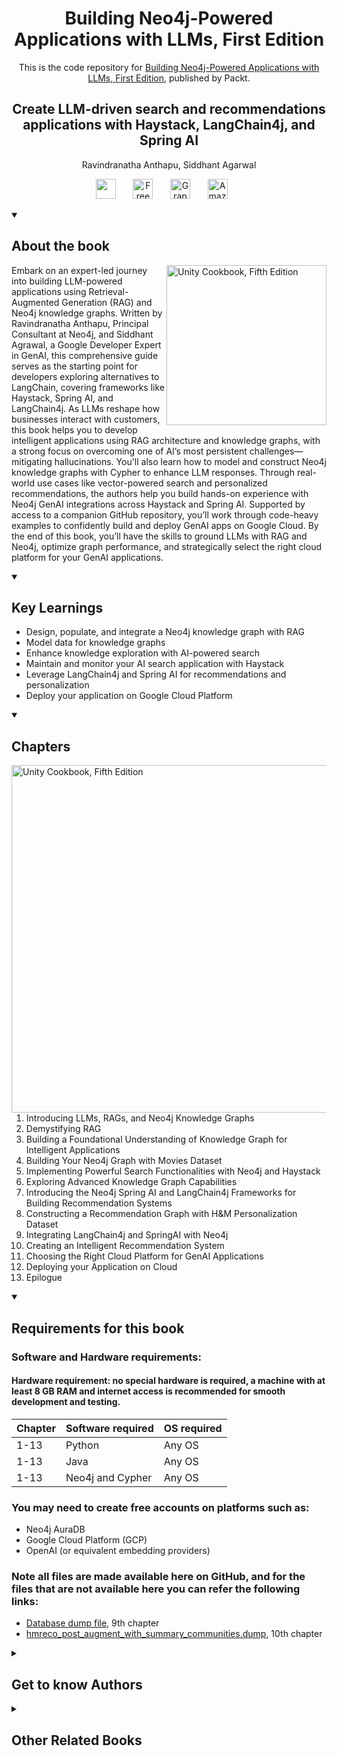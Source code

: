 <h1 align="center">
Building Neo4j-Powered Applications with LLMs, First Edition</h1>
<p align="center">This is the code repository for <a href ="https://www.packtpub.com/en-us/product/building-neo4j-powered-applications-with-llms-first-edition/9781836206231"> Building Neo4j-Powered Applications with LLMs, First Edition</a>, published by Packt.
</p>

<h2 align="center">
Create LLM-driven search and recommendations applications with Haystack, LangChain4j, and Spring AI 
</h2>
<p align="center">
Ravindranatha Anthapu, Siddhant Agarwal</p>

<p align="center">
   <a href="https://packt.link/I1tSU" alt="Discord" title="Learn more on the Discord server"><img width="32px" src="https://cliply.co/wp-content/uploads/2021/08/372108630_DISCORD_LOGO_400.gif"/></a>
  &#8287;&#8287;&#8287;&#8287;&#8287;
  <a href="https://packt.link/free-ebook/9781836206231"><img width="32px" alt="Free PDF" title="Free PDF" src="https://cdn-icons-png.flaticon.com/512/4726/4726010.png"/></a>
 &#8287;&#8287;&#8287;&#8287;&#8287;
  <a href="https://packt.link/gbp/9781836206231"><img width="32px" alt="Graphic Bundle" title="Graphic Bundle" src="https://cdn-icons-png.flaticon.com/512/2659/2659360.png"/></a>
  &#8287;&#8287;&#8287;&#8287;&#8287;
   <a href="https://www.amazon.com/Building-Neo4j-Powered-Applications-LLMs-recommendations/dp/1836206232/ref=tmm_pap_swatch_0?_encoding=UTF8&sr=8-1"><img width="32px" alt="Amazon" title="Get your copy" src="https://cdn-icons-png.flaticon.com/512/15466/15466027.png"/></a>
  &#8287;&#8287;&#8287;&#8287;&#8287;
</p>
<details open> 
  <summary><h2>About the book</summary>
<a href="https://www.packtpub.com/product/unity-cookbook-fifth-edition/9781805123026">
<img src="https://content.packt.com/B31107/cover_image_small.jpg" alt="Unity Cookbook, Fifth Edition" height="256px" align="right">
</a>

Embark on an expert-led journey into building LLM-powered applications using Retrieval-Augmented Generation (RAG) and Neo4j knowledge graphs. Written by Ravindranatha Anthapu, Principal Consultant at Neo4j, and Siddhant Agrawal, a Google Developer Expert in GenAI, this comprehensive guide serves as the starting point for developers exploring alternatives to LangChain, covering frameworks like Haystack, Spring AI, and LangChain4j.
 As LLMs reshape how businesses interact with customers, this book helps you to develop intelligent applications using RAG architecture and knowledge graphs, with a strong focus on overcoming one of AI’s most persistent challenges—mitigating hallucinations. You'll also learn how to model and construct Neo4j knowledge graphs with Cypher to enhance LLM responses.
 Through real-world use cases like vector-powered search and personalized recommendations, the authors help you build hands-on experience with Neo4j GenAI integrations across Haystack and Spring AI. Supported by access to a companion GitHub repository, you’ll work through code-heavy examples to confidently build and deploy GenAI apps on Google Cloud.
By the end of this book, you’ll have the skills to ground LLMs with RAG and Neo4j, optimize graph performance, and strategically select the right cloud platform for your GenAI applications.</details>
<details open> 
  <summary><h2>Key Learnings</summary>
<ul>

<li>Design, populate, and integrate a Neo4j knowledge graph with RAG</li>

<li>Model data for knowledge graphs</li>

<li>Enhance knowledge exploration with AI-powered search</li>

<li>Maintain and monitor your AI search application with Haystack</li>

<li>Leverage LangChain4j and Spring AI for recommendations and personalization</li>

<li>Deploy your application on Google Cloud Platform</li>

</ul>

  </details>

<details open> 
  <summary><h2>Chapters</summary>
     <img src="https://cliply.co/wp-content/uploads/2020/02/372002150_DOCUMENTS_400px.gif" alt="Unity Cookbook, Fifth Edition" height="556px" align="right">
<ol>

  <li>Introducing LLMs, RAGs, and Neo4j Knowledge Graphs</li>

  <li>Demystifying RAG</li>

  <li>Building a Foundational Understanding of Knowledge Graph for Intelligent Applications</li>

  <li>Building Your Neo4j Graph with Movies Dataset</li>

  <li>Implementing Powerful Search Functionalities with Neo4j and Haystack</li>

  <li>Exploring Advanced Knowledge Graph Capabilities</li>

  <li>Introducing the Neo4j Spring AI and LangChain4j Frameworks for Building Recommendation Systems</li>

  <li>Constructing a Recommendation Graph with H&M Personalization Dataset</li>

  <li>Integrating LangChain4j and SpringAI with Neo4j</li>

  <li>Creating an Intelligent Recommendation System</li>

  <li>Choosing the Right Cloud Platform for GenAI Applications</li>

  <li>Deploying your Application on Cloud</li>

  <li>Epilogue</li>

</ol>

</details>


<details open> 
  <summary><h2>Requirements for this book</summary>

### Software and Hardware requirements:
#### Hardware requirement: no special hardware is required, a machine with at least 8 GB RAM and internet access is recommended for smooth development and testing.
| Chapter  | Software required                                                                    | OS required                        |
| -------- | -------------------------------------------------------------------------------------| -----------------------------------|
|  	1-13	   |   	Python                                  			  | Any OS |  
|  	1-13	   |   	Java                                  			  | Any OS |  
|  	1-13	   |   	Neo4j and Cypher                                  			  | Any OS |  


### You may need to create free accounts on platforms such as:
* Neo4j AuraDB
* Google Cloud Platform (GCP)
* OpenAI (or equivalent embedding providers)

### Note all files are made available here on GitHub, and for the files that are not available here you can refer the following links:
* <a href="https://packt-neo4j-powered-applications.s3.us-east-1.amazonaws.com/Building+Neo4j-Powered+Applications+with+LLMs+Database+Dump+files.zip">Database dump file</a>, 9th chapter
* <a href="https://packt-neo4j-powered-applications.s3.us-east-1.amazonaws.com/hmreco_post_augment_with_summary_communities.dump">hmreco_post_augment_with_summary_communities.dump</a>, 10th chapter
 
  
</details>

    


<details> 
  <summary><h2>Get to know Authors</h2></summary>

_Ravindranatha Anthapu_ Ravindranatha Anthapu has more than 25 years of experience in working with W3C standards and building cutting-edge technologies, including integrating speech into mobile applications in the 2000s. He is a technology enthusiast who has worked on many projects, from operating system device drivers to writing compilers for C language and modern web technologies, transitioning seamlessly and bringing experience from each of these domains and technologies to deliver successful solutions today. As a principal consultant at Neo4j today, Ravindranatha works with large enterprise customers to make sure they are able to leverage graph technologies effectively across various domains.

_Siddhant Agarwal_ Siddhant Agarwal is a seasoned DevRel professional with over a decade of experience cultivating innovation and scaling developer ecosystems globally. Currently leading Developer Relations across APAC at Neo4j and recognized as a Google Developer Expert in Gen-AI, Sid transforms local developer initiatives into global success stories with his signature "Local to Global" approach. Previously at Google managing flagship developer programs, he has shared his technical expertise at diverse forums worldwide, fueling inspiration and innovation. 



</details>
<details> 
  <summary><h2>Other Related Books</h2></summary>
<ul>

  <li><a href="https://www.packtpub.com/en-us/product/llm-engineers-handbook-first-edition/9781836200079">LLM Engineer's Handbook, First Edition</a></li>

  <li><a href="https://www.packtpub.com/en-us/product/generative-ai-with-python-and-pytorch-second-edition/9781835884447">Generative AI with Python and PyTorch, Second Edition</a></li>
 
</ul>

</details>
